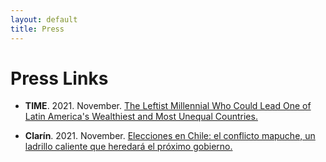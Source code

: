 ```yaml
---
layout: default
title: Press
---
```


<h1>Press Links</h1>


- **TIME**. 2021. November. [The Leftist Millennial Who Could Lead One of Latin America's Wealthiest and Most Unequal Countries.](https://time.com/6121561/gabriel-boric-chile-election/)

- **Clarín**. 2021. November. [Elecciones en Chile: el conflicto mapuche, un ladrillo caliente que heredará el próximo gobierno.](https://www.clarin.com/mundo/elecciones-chile-conflicto-mapuche-ladrillo-caliente-heredara-proximo-gobierno_0_9x39shIPf.html)
